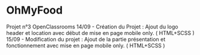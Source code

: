 # OhMyFood
Projet n°3 OpenClassrooms
14/09 - Création du Projet : Ajout du logo header et location avec début de mise en page mobile only. ( HTML+SCSS ) 
15/09 - Modification du projet : Ajout de la partie présentation et fonctionnement avec mise en page mobile only. ( HTML+SCSS ) 
